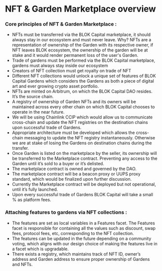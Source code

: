 # NFT & Garden Marketplace overview

### Core principles of NFT & Garden Marketplace : 
- NFTs must be transferred via the BLOK Capital marketplace, it should always stay in our ecosystem and must never leave. Why? NFTs are a representation of ownership of the Garden with its respective owner, if NFT leaves BLOK ecosystem, the ownership of the garden will be at stake and it would render permanent loss of the user's Garden.
- Trade of gardens must be performed via the BLOK Capital marketplace, gardens must always stay inside our ecosystem
- Creators of NFT collection must get royalty on trade of NFT
- Different NFT collections would unlock a unique set of features of BLOK Capital Gardens which considers the Gardens as both a piece of digital art and ever growing crypto asset portfolio.
- NFTs are minted on Arbitrum, on which the BLOK Capital DAO resides. It’s the source chain. 
- A registry of ownership of Garden NFTs and its owners will be maintained across every other chain on which BLOK Capital chooses to operate in the near future.
- We will be using Chainlink CCIP which would allow us to communicate cross-chain and update the NFT registries on the destination chains upon successful trade of Gardens.
- Appropriate architecture must be developed which allows the cross-chain messaging to update the NFT registry instantaneously. Otherwise we are at stake of losing the Gardens on destination chains during the transfer.
- Once Garden is listed on the marketplace by the seller, its ownership will be transferred to the Marketplace contract. Preventing any access to the Garden until it’s sold to a buyer or it’s delisted.
- The marketplace contract is owned and governed by the DAO.
- The marketplace contract will be a beacon proxy or UUPS proxy standard, which would be finalized upon further discussion.
- Currently the Marketplace contract will be deployed but not operational, until it’s fully launched. 
- Upon every successful trade of Gardens BLOK Capital will take a small % as platform fees.

### Attaching features to gardens via NFT collections : 
- The features are set as local variables in a Features facet. The Features facet is responsible for containing all the values such as discount, swap fees, protocol fees, etc, corresponding to the NFT collection.
- The features can be updated in the future depending on a community voting, which aligns with our design choice of making the features live in a facet which is upgradable.
- There exists a registry, which maintains track of NFT ID, owner’s address and Garden address to ensure proper ownership of Gardens and NFTs. 


